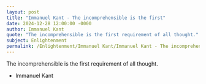 ```yaml
---
layout: post
title: "Immanuel Kant - The incomprehensible is the first"
date: 2024-12-28 12:00:00 -0000
author: Immanuel Kant
quote: "The incomprehensible is the first requirement of all thought."
subject: Enlightenment
permalink: /Enlightenment/Immanuel Kant/Immanuel Kant - The incomprehensible is the first
---
```


The incomprehensible is the first requirement of all thought.

- Immanuel Kant
